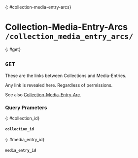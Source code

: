 {: #collection-media-entry-arcs}
# Collection-Media-Entry-Arcs `/collection_media_entry_arcs/`

{: #get}
## `GET`

These are the links between Collections and Media-Entries.

Any link is revealed here. Regardless of permissions.

See also [Collection-Media-Entry-Arc](./collection-media-entry-arc.html).


### Query Prameters

{: #collection_id}
#### `collection_id`

{: #media_entry_id}
#### `media_entry_id`
